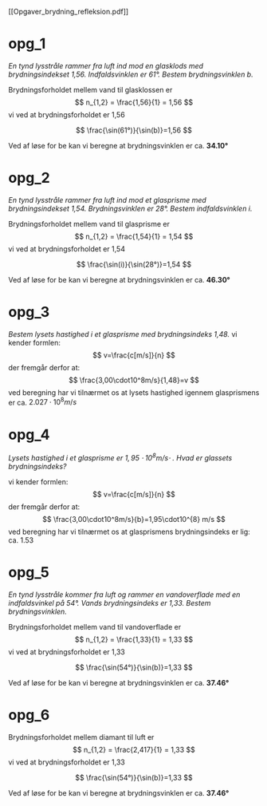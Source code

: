[[Opgaver_brydning_refleksion.pdf]]

# opg_1
_En tynd lysstråle rammer fra luft ind mod en glasklods med brydningsindekset 1,56. Indfaldsvinklen er 61°. Bestem brydningsvinklen b._

Brydningsforholdet mellem vand til glasklossen er
$$
n_{1,2} = \frac{1,56}{1} = 1,56
$$
vi ved at brydningsforholdet er 1,56

$$
\frac{\sin(61°)}{\sin(b)}=1,56
$$

Ved af løse for be kan vi beregne at brydningsvinklen er ca. **34.10°**

# opg_2
_En tynd lysstråle rammer fra luft ind mod et glasprisme med brydningsindekset 1,54. Brydningsvinklen er 28°. Bestem indfaldsvinklen i._

Brydningsforholdet mellem vand til glasprisme er
$$
n_{1,2} = \frac{1,54}{1} = 1,54
$$
vi ved at brydningsforholdet er 1,54

$$
\frac{\sin(i)}{\sin(28°)}=1,54
$$

Ved af løse for be kan vi beregne at brydningsvinklen er ca. **46.30°**

# opg_3
_Bestem lysets hastighed i et glasprisme med brydningsindeks 1,48._
vi kender formlen:
$$
v=\frac{c[m/s]}{n}
$$
der fremgår derfor at:
$$
\frac{3,00\cdot10^8m/s}{1,48}=v
$$
ved beregning har vi tilnærmet os at lysets hastighed igennem glasprismens er ca. $2.027\cdot10^8 m/s$

# opg_4
_Lysets hastighed i et glasprisme er $1,95\cdot10^{8} m/s$⋅ . Hvad er glassets brydningsindeks?_

vi kender formlen:
$$
v=\frac{c[m/s]}{n}
$$
der fremgår derfor at:
$$
\frac{3,00\cdot10^8m/s}{b}=1,95\cdot10^{8} m/s
$$
ved beregning har vi tilnærmet os at glasprismens brydningsindeks er lig: ca. 1.53

# opg_5
_En tynd lysstråle kommer fra luft og rammer en vandoverflade med en indfaldsvinkel på 54°. Vands brydningsindeks er 1,33. Bestem brydningsvinklen._

Brydningsforholdet mellem vand til vandoverflade er
$$
n_{1,2} = \frac{1,33}{1} = 1,33
$$
vi ved at brydningsforholdet er 1,33

$$
\frac{\sin(54°)}{\sin(b)}=1,33
$$

Ved af løse for be kan vi beregne at brydningsvinklen er ca. **37.46°**

# opg_6

Brydningsforholdet mellem diamant til luft er
$$
n_{1,2} = \frac{2,417}{1} = 1,33
$$
vi ved at brydningsforholdet er 1,33

$$
\frac{\sin(54°)}{\sin(b)}=1,33
$$

Ved af løse for be kan vi beregne at brydningsvinklen er ca. **37.46°**
